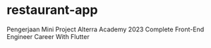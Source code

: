# restaurant-app
Pengerjaan Mini Project Alterra Academy 2023 Complete Front-End Engineer Career With Flutter
